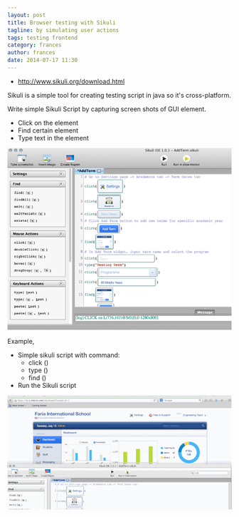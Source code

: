 ```yaml
---
layout: post
title: Browser testing with Sikuli
tagline: by simulating user actions
tags: testing frontend
category: frances
author: frances
date: 2014-07-17 11:30
---
```

- <http://www.sikuli.org/download.html>

Sikuli is a simple tool for creating testing script in java so it's cross-platform.

Write simple Sikuli Script by capturing screen shots of GUI element.

- Click on the element
- Find certain element
- Type text in the element

![image 1](/assets/images/2014-07-17-sikuli-1.png)

Example,

- Simple sikuli script with command:
  - click ()
  - type ()
  - find ()
- Run the Sikuli script

![image 1](/assets/images/2014-07-17-sikuli-2.gif)
